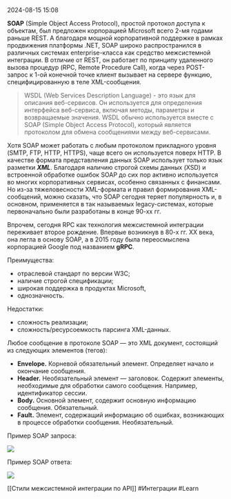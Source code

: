 2024-08-15 15:08

**SOAP** (Simple Object Access Protocol), простой протокол доступа к объектам, был предложен корпорацией Microsoft всего 2-мя годами раньше REST. А благодаря мощной корпоративной поддержке в рамках продвижения платформы .NET, SOAP широко распространился в различных системах enterprise-класса как средство межсистемной интеграции. В отличие от REST, он работает по принципу удаленного вызова процедур (RPC, Remote Procedure Call), когда через POST-запрос к 1-ой конечной точке клиент вызывает на сервере функцию, специфицированную в теле XML-сообщения.

>WSDL (Web Services Description Language) - это язык для описания веб-сервисов. Он используется для определения интерфейса веб-сервиса, включая методы, параметры и возвращаемые значения. WSDL обычно используется вместе с SOAP (Simple Object Access Protocol), который является протоколом для обмена сообщениями между веб-сервисами.

Хотя SOAP может работать с любым протоколом прикладного уровня (SMTP, FTP, HTTP, HTTPS), чаще всего он используется поверх HTTP. В качестве формата представления данных SOAP использует только язык разметки **_XML_**. Благодаря наличию строгой схемы данных (XSD) и встроенной обработке ошибок SOAP до сих пор активно используется во многих корпоративных сервисах, особенно связанных с финансами. Но из-за тяжеловесности XML-формата и правил формирования XML-сообщений, можно сказать, что SOAP сегодня теряет популярность и, в основном, применяется в так называемых legacy-системах, которые первоначально были разработаны в конце 90-хх гг.

Впрочем, сегодня RPC как технология межсистемной интеграции переживает второе рождение. Впервые возникнув в 80-х гг. XX века, она легла в основу SOAP, а в 2015 году была переосмыслена корпорацией Google под названием **gRPC**.

Преимущества:

- отраслевой стандарт по версии W3C;
- наличие строгой спецификации;
- широкая поддержка в продуктах Microsoft,
- однозначность.

Недостатки:

- сложность реализации;
- сложность/ресурсоемкость парсинга XML-данных.

Любое сообщение в протоколе SOAP — это XML документ, состоящий из следующих элементов (тегов):

- **Envelope.** Корневой обязательный элемент. Определяет начало и окончание сообщения.
- **Header.** Необязательный элемент — заголовок. Содержит элементы, необходимые для обработки самого сообщения. Например, идентификатор сессии.
- **Body.** Основной элемент, содержит основную информацию сообщения. Обязательный.
- **Fault.** Элемент, содержащий информацию об ошибках, возникающих в процессе обработки сообщения. Необязательный.

Пример SOAP запроса:

![](https://habrastorage.org/r/w1560/getpro/habr/upload_files/4a5/bce/ec1/4a5bceec15cd80a122081fba08ba6913.png)
 

Пример SOAP ответа:

![](https://habrastorage.org/r/w1560/getpro/habr/upload_files/f8b/f52/5e6/f8bf525e60d08f4dc5c41cdc168e5252.png)


[[Стили межсистемной интеграции по API]]
#Интеграции 
#Learn